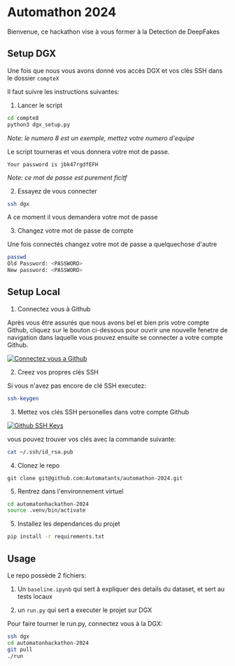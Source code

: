# Automathon 2024

Bienvenue, ce hackathon vise à vous former à la Detection de DeepFakes


## Setup DGX

Une fois que nous vous avons donné vos accès DGX et vos clés SSH dans le dossier `compteX`

Il faut suivre les instructions suivantes:

1. Lancer le script

```bash
cd compte8
python3 dgx_setup.py
```

*Note: le numero 8 est un exemple, mettez votre numero d'equipe*

Le script tourneras et vous donnera votre mot de passe.

```
Your password is jbk47rgdfEFH
```

*Note: ce mot de passe est purement ficitf*

2. Essayez de vous connecter

```bash
ssh dgx
```
A ce moment il vous demandera votre mot de passe

3. Changez votre mot de passe de compte

Une fois connectés changez votre mot de passe a quelquechose d'autre

```bash
passwd
Old Password: <PASSWORD>
New password: <PASSWORD>
```

## Setup Local

1. Connectez vous à Github

Après vous être assurés que nous avons bel et bien pris votre compte Github, cliquez sur le bouton ci-dessous pour ouvrir une nouvelle fenetre de navigation dans laquelle vous pouvez ensuite se connecter a votre compte Github.

[![Connectez vous a Github](https://img.shields.io/badge/-Connect%20to%20Github-black?style=flat&logoColor=white&color=blueviolet)](https://github.com/)

2. Creez vos propres clés SSH

Si vous n'avez pas encore de clé SSH executez:

```bash
ssh-keygen
```

3. Mettez vos clés SSH personelles dans votre compte Github

[![Github SSH Keys](https://img.shields.io/badge/-Github%20SSH%20Keys-black?style=flat&logoColor=white&color=blueviolet)](https://github.com/settings/keys)

vous pouvez trouver vos clés avec la commande suivante:

```bash
cat ~/.ssh/id_rsa.pub
```

4. Clonez le repo

```
git clone git@github.com:Automatants/automathon-2024.git
```

5. Rentrez dans l'environnement virtuel

```bash
cd automatonhackathon-2024
source .venv/bin/activate
```

5. Installez les dependances du projet

```bash
pip install -r requirements.txt
```

## Usage

Le repo possède 2 fichiers:

1. Un `baseline.ipynb` qui sert à expliquer des details du dataset, et sert au tests locaux

2. un `run.py` qui sert a executer le projet sur DGX

Pour faire tourner le run.py, connectez vous à la DGX:

```bash
ssh dgx
cd automatonhackathon-2024
git pull
./run
```


